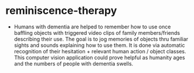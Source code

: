 # reminiscence-therapy

* Humans with dementia are helped to remember how to use once baffling objects with triggered video clips of family members/friends describing their use.  The goal is to jog memories of objects thru familiar sights and sounds explaining how to use them.  It is done via automatic recognition of their hesitation + relevant human action / object classes. This computer vision application could prove helpful as humanity ages and the numbers of people with dementia swells.
